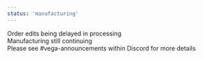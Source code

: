```yaml
---
status: 'manufacturing'
---
```

Order edits being delayed in processing  
Manufacturing still continuing  
Please see #vega-announcements within Discord for more details